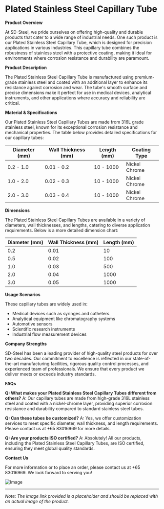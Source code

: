 # Plated Stainless Steel Capillary Tube

**Product Overview**

At SD-Steel, we pride ourselves on offering high-quality and durable products that cater to a wide range of industrial needs. One such product is our Plated Stainless Steel Capillary Tube, which is designed for precision applications in various industries. This capillary tube combines the robustness of stainless steel with a protective coating, making it ideal for environments where corrosion resistance and durability are paramount.

**Product Description**

The Plated Stainless Steel Capillary Tube is manufactured using premium-grade stainless steel and coated with an additional layer to enhance its resistance against corrosion and wear. The tube's smooth surface and precise dimensions make it perfect for use in medical devices, analytical instruments, and other applications where accuracy and reliability are critical.

**Material & Specifications**

Our Plated Stainless Steel Capillary Tubes are made from 316L grade stainless steel, known for its exceptional corrosion resistance and mechanical properties. The table below provides detailed specifications for our capillary tubes:

| Diameter (mm) | Wall Thickness (mm) | Length (mm) | Coating Type |
|---------------|---------------------|-------------|--------------|
| 0.2 - 1.0     | 0.01 - 0.2          | 10 - 1000   | Nickel Chrome |
| 1.0 - 2.0     | 0.02 - 0.3          | 10 - 1000   | Nickel Chrome |
| 2.0 - 3.0     | 0.03 - 0.4          | 10 - 1000   | Nickel Chrome |

**Dimensions**

The Plated Stainless Steel Capillary Tubes are available in a variety of diameters, wall thicknesses, and lengths, catering to diverse application requirements. Below is a more detailed dimension chart:

| Diameter (mm) | Wall Thickness (mm) | Length (mm) |
|---------------|---------------------|-------------|
| 0.2           | 0.01                | 10          |
| 0.5           | 0.02                | 100         |
| 1.0           | 0.03                | 500         |
| 2.0           | 0.04                | 1000        |
| 3.0           | 0.05                | 1000        |

**Usage Scenarios**

These capillary tubes are widely used in:
- Medical devices such as syringes and catheters
- Analytical equipment like chromatography systems
- Automotive sensors
- Scientific research instruments
- Industrial flow measurement devices

**Company Strengths**

SD-Steel has been a leading provider of high-quality steel products for over two decades. Our commitment to excellence is reflected in our state-of-the-art manufacturing facilities, rigorous quality control processes, and experienced team of professionals. We ensure that every product we deliver meets or exceeds industry standards.

**FAQs**

**Q: What makes your Plated Stainless Steel Capillary Tubes different from others?**
A: Our capillary tubes are made from high-grade 316L stainless steel and coated with a nickel-chrome layer, providing superior corrosion resistance and durability compared to standard stainless steel tubes.

**Q: Can these tubes be customized?**
A: Yes, we offer customization services to meet specific diameter, wall thickness, and length requirements. Please contact us at +65 83016969 for more details.

**Q: Are your products ISO certified?**
A: Absolutely! All our products, including the Plated Stainless Steel Capillary Tubes, are ISO certified, ensuring they meet global quality standards.

**Contact Us**

For more information or to place an order, please contact us at +65 83016969. We look forward to serving you!

![Image](https://github.com/user-attachments/assets/2567258e-e124-4816-932d-1809bd27ef0b)

---

*Note: The image link provided is a placeholder and should be replaced with an actual image of the product.*
